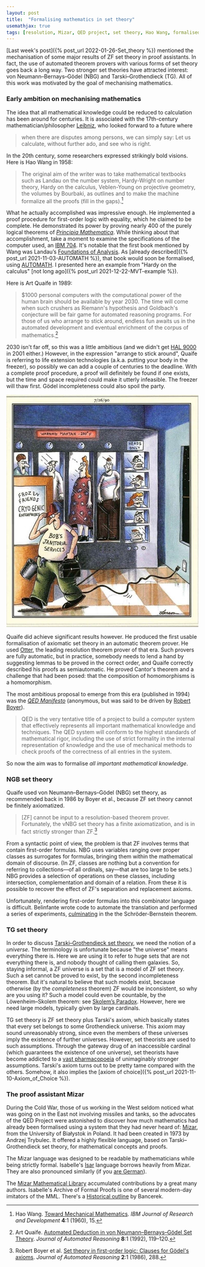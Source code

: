 ```yaml
---
layout: post
title:  "Formalising mathematics in set theory"
usemathjax: true 
tags: [resolution, Mizar, QED project, set theory, Hao Wang, formalised mathematics]
---
```


[Last week's post]({% post_url 2022-01-26-Set_theory %}) mentioned the mechanisation of some major results of ZF set theory in proof assistants. In fact, the use of automated theorem provers with various forms of set theory goes back a long way. Two stronger set theories have attracted interest: von Neumann–Bernays–Gödel (NBG) and Tarski–Grothendieck (TG). All of this work was motivated by the goal of mechanising mathematics.

### Early ambition on mechanising mathematics

The idea that all mathematical knowledge could be reduced to calculation has been around for centuries. It is associated with the 17th-century mathematician/philosopher [Leibniz](https://plato.stanford.edu/entries/leibniz/), 
who looked forward to a future where

> when there are disputes among persons, we can simply say: Let us calculate, without further ado, and see who is right.

In the 20th century, some researchers expressed strikingly bold visions.
Here is Hao Wang in 1958: 

> The original aim of the writer was to take mathematical textbooks such as Landau on the number system, Hardy-Wright on number theory, Hardy on the calculus, Veblen-Young on projective geometry, the volumes by Bourbaki, as outlines and to make the machine formalize all the proofs (fill in the gaps).[^1]

[^1]: Hao Wang. [Toward Mechanical Mathematics](https://doi.org/10.1147/rd.41.0002). *IBM Journal of Research and Development* **4**:1 (1960), 15.

What he actually accomplished was impressive enough. He implemented a proof procedure for first-order logic with equality, which he claimed to be complete. He demonstrated its power by proving nearly 400 of the purely logical theorems
of [*Principia Mathematica*](https://plato.stanford.edu/entries/principia-mathematica/). While thinking about that accomplishment, take a moment to examine the specifications of the computer used, an [IBM 704](https://en.wikipedia.org/wiki/IBM_704).
It's notable that the first book mentioned by Wang was Landau’s [Foundations of Analysis](https://homepages.math.uic.edu/~kauffman/Landau.pdf). 
As [already described]({% post_url 2021-11-03-AUTOMATH %}), that book would soon be formalised, using
[AUTOMATH](https://automath.win.tue.nl/).
I presented here an example from "Hardy on the calculus" [not long ago]({% post_url 2021-12-22-MVT-example %}).

Here is Art Quaife in 1989:

> $1000 personal computers with the computational power of the human brain should be available by year 2030. The time will come when such crushers as Riemann's hypothesis and
Goldbach's conjecture will be fair game for automated reasoning programs. For those of us who arrange to stick around, endless fun awaits us in the automated development and eventual enrichment of the corpus of mathematics.[^2]

[^2]: Art Quaife. [Automated Deduction in von Neumann–Bernays–Gödel Set Theory](https://rdcu.be/cJtDU). *Journal of Automated Reasoning* **8**:1 (1992), 119–120.

2030 isn't far off, so this was a little ambitious (and we didn't get [HAL 9000](https://youtu.be/Wy4EfdnMZ5g) in 2001 either.)
However, in the expression "arrange to stick around", Quaife is referring to life extension technologies (a.k.a. putting your body in the freezer), so possibly we can add a couple of centuries to the deadline.
With a complete proof procedure, a proof will definitely be found if one exists, but the time and space required could make it utterly infeasible.
The freezer will thaw first. Gödel incompleteness could also spoil the party.

<img src="/images/frozen_friends.jpg" alt="Friends frozen no longer" width="600"/>

Quaife did achieve significant results however. He produced the first usable formalisation of axiomatic set theory in an automatic theorem prover.
He used [Otter](https://www.cs.unm.edu/~mccune/otter/), the leading resolution theorem prover of that era.
Such provers are fully automatic, but in practice, somebody needs to lend a hand by suggesting lemmas to be proved in the correct order,
and Quaife correctly described his proofs as semiautomatic.
He proved Cantor's theorem and a challenge that had been posed: that the composition of homomorphisms is a homomorphism. 

The most ambitious proposal to emerge from this era (published in 1994) was the [*QED Manifesto*](https://www.cs.ru.nl/~freek/qed/qed.html) (anonymous, but was said to be driven by [Robert Boyer](https://www.cs.utexas.edu/people/faculty-researchers/robert-boyer)).

> QED is the very tentative title of a project to build a computer system that effectively represents all important mathematical knowledge and techniques. The QED system will conform to the highest standards of mathematical rigor, including the use of strict formality in the internal representation of knowledge and the use of mechanical methods to check proofs of the correctness of all entries in the system.

So now the aim was to formalise *all important mathematical knowledge*.

### NGB set theory

Quaife used von Neumann–Bernays–Gödel (NBG) set theory, as recommended back in 1986 by Boyer et al., because ZF set theory cannot be finitely axiomatized. 

> [ZF] cannot be input to a resolution-based theorem prover. Fortunately, the vNBG set theory has a finite axiomatization, and is in fact strictly stronger than ZF.[^3]

[^3]: Robert Boyer et al. [Set theory in first-order logic: Clauses for Gödel's axioms](https://rdcu.be/cJtEe). *Journal of Automated Reasoning* **2**:1 (1986), 288.

From a syntactic point of view, the problem is that ZF involves terms that contain first-order formulas. 
NBG uses variables ranging over proper classes as surrogates for formulas, bringing them within the mathematical domain of discourse. 
(In ZF, classes are nothing but a convention for referring to collections––of all ordinals, say––that are too large to be sets.)
NBG provides a selection of operations on these classes,
including intersection, complementation and domain of a relation.
From these it is possible to recover the effect of ZF's
separation and replacement axioms.

Unfortunately, rendering first-order formulas into this combinator language is difficult. Belinfante wrote code to automate the translation
and performed a series of experiments, [culminating](https://rdcu.be/cJtEs)
in the the Schröder-Bernstein theorem.

### TG set theory

In order to discuss [Tarski–Grothendieck set theory](https://en.wikipedia.org/wiki/Tarski–Grothendieck_set_theory), we need the notion of a *universe*. The terminology is unfortunate because "the universe" means everything there is. Here we are using it to refer to huge sets that are not everything there is, and nobody thought of calling them galaxies. 
So, staying informal, a ZF universe is a set that is a model of ZF set theory.
Such a set cannot be proved to exist, by the second incompleteness theorem.
But it's natural to believe that such models exist, because otherwise (by the *completeness* theorem) ZF would be inconsistent, so why are you using it? Such a model could even be countable, by the Löwenheim–Skolem theorem: see [Skolem’s Paradox](https://plato.stanford.edu/entries/paradox-skolem/).
However, here we need large models, typically given by large cardinals.

TG set theory is ZF set theory plus Tarski's axiom, which basically states that every set belongs to some Grothendieck universe.
This axiom may sound unreasonably strong, since even the members of these universes imply the existence of further universes.
However, set theorists are used to such assumptions. Through the gateway drug of an inaccessible cardinal (which guarantees the existence of one universe), set theorists have become addicted to a [vast pharmacopoeia](http://neugierde.github.io/cantors-attic/Upper_attic) of unimaginably stronger assumptions. Tarski's axiom turns out to be pretty tame compared with the others.
Somehow, it also implies the [axiom of choice]({% post_url 2021-11-10-Axiom_of_Choice %}).

### The proof assistant Mizar

During the Cold War, those of us working in the West seldom noticed what was going on in the East not involving missiles and tanks, so the advocates of the QED Project were astonished to discover how much mathematics had already been formalised using a system that they had never heard of:
[Mizar](https://mizar.uwb.edu.pl/), from the University of Białystok in Poland.
It had been created in 1973 by Andrzej Trybulec. 
It offered a highly flexible language, based on Tarski–Grothendieck set theory,
for mathematical concepts and proofs.

The Mizar language was designed to be readable by mathematicians while being strictly formal. Isabelle's [Isar](https://rdcu.be/cIPdi) language borrows heavily from Mizar.
They are also pronounced similarly (if you [are German](https://www.muenchen.de/int/en/culture-leisure/sport-fitness/lakes-munich/isar.html)).

The [Mizar Mathematical Library](https://mizar.uwb.edu.pl/library/)
accumulated contributions by a great many authors.
Isabelle's Archive of Formal Proofs is one of several modern-day imitators of the MML.
There's a [Historical outline](https://doi.org/10.1007/s10817-017-9440-6) by Bancerek.

